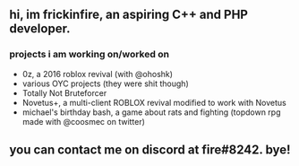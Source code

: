 ## hi, im frickinfire, an aspiring C++ and PHP developer.
### projects i am working on/worked on
- 0z, a 2016 roblox revival (with @ohoshk)
- various OYC projects (they were shit though)
- Totally Not Bruteforcer
- Novetus+, a multi-client ROBLOX revival modified to work with Novetus
- michael's birthday bash, a game about rats and fighting (topdown rpg made with @coosmec on twitter)
## you can contact me on discord at fire#8242. bye!
